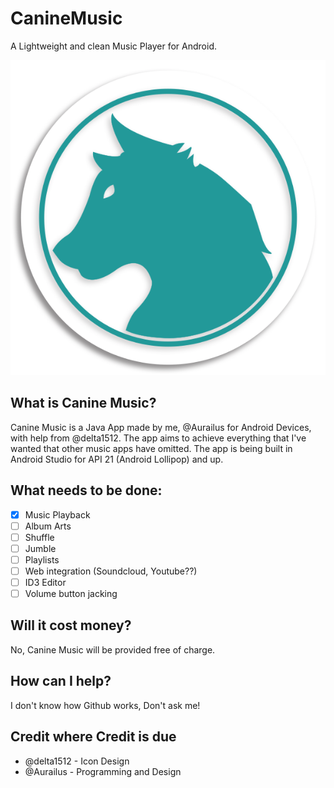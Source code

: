 # CanineMusic
A Lightweight and clean Music Player for Android.

![Canine Music Logo](https://github.com/Aurailus/CanineMusic/blob/master/app/src/main/res/drawable/logo_hires.png)

## What is Canine Music?
Canine Music is a Java App made by me, @Aurailus for Android Devices, with help from @delta1512. The app aims to achieve everything that I've wanted that other music apps have omitted. The app is being built in Android Studio for API 21 (Android Lollipop) and up.

## What needs to be done:
- [x] Music Playback
- [ ] Album Arts
- [ ] Shuffle
- [ ] Jumble
- [ ] Playlists
- [ ] Web integration (Soundcloud, Youtube??)
- [ ] ID3 Editor
- [ ] Volume button jacking

## Will it cost money?
No, Canine Music will be provided free of charge.

## How can I help?
I don't know how Github works, Don't ask me!

## Credit where Credit is due
- @delta1512 - Icon Design
- @Aurailus - Programming and Design
